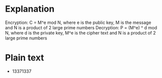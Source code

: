 # Explanation
Encryption: C = M^e mod N, where e is the public key, M is the message and N is a product of 2 large prime numbers
Decryption: P = (M^e) ^ d mod N, where d is the private key, M^e is the cipher text and N is a product of 2 large prime numbers

# Plain text
- 13371337